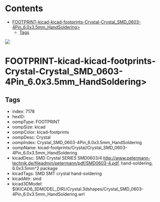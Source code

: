 



Contents
========

* [FOOTPRINT-kicad-kicad-footprints-Crystal-Crystal_SMD_0603-4Pin_6.0x3.5mm_HandSoldering>](#footprint-kicad-kicad-footprints-crystal-crystal_smd_0603-4pin_60x35mm_handsoldering)
	* [Tags](#tags)
  
![][im]
# FOOTPRINT-kicad-kicad-footprints-Crystal-Crystal_SMD_0603-4Pin_6.0x3.5mm_HandSoldering>

## Tags

- index: 7178
- hexID: 
- oompType: FOOTPRINT
- oompSize: kicad
- oompColor: kicad-footprints
- oompDesc: Crystal
- oompIndex: Crystal_SMD_0603-4Pin_6.0x3.5mm_HandSoldering
- oompName: kicad-footprints/Crystal/Crystal_SMD_0603-4Pin_6.0x3.5mm_HandSoldering
- kicadDesc: SMD Crystal SERIES SMD0603/4 http://www.petermann-technik.de/fileadmin/petermann/pdf/SMD0603-4.pdf, hand-soldering, 6.0x3.5mm^2 package
- kicadTags: SMD SMT crystal hand-soldering
- kicadAttr: smd
- kicad3DModel: ${KICAD6_3DMODEL_DIR}/Crystal.3dshapes/Crystal_SMD_0603-4Pin_6.0x3.5mm_HandSoldering.wrl



[im]: image.png
